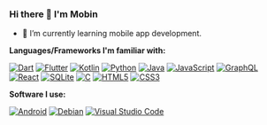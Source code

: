 
### Hi there 👋 I'm Mobin

- 🌱 I’m currently learning mobile app development.



**Languages/Frameworks I'm familiar with:**

[![Dart]](https://dart.dev "Dart") [![Flutter]]( https://flutter.dev "Flutter") [![Kotlin]](https://kotlinlang.org "Kotlin") [![Python]](https://www.python.org "Python")   [![Java]](https://www.java.com/en "Java") [![JavaScript]](https://en.wikipedia.org/wiki/JavaScript "JavaScript") [![GraphQL]](https://graphql.org "GraphQL") [![React]](https://reactjs.org "React") [![SQLite]](https://www.sqlite.org/index.html "SQLite") [![C]](https://en.wikipedia.org/wiki/The_C_Programming_Language "C") [![HTML5]](https://en.wikipedia.org/wiki/HTML5 "HTML5") [![CSS3]](https://en.wikipedia.org/wiki/CSS "CSS3")


**Software I use:**

[![Android]](https://www.android.com "Android") [![Debian]](https://www.debian.org/ "Debian") [![Visual Studio Code]](https://code.visualstudio.com "Visual Studio Code") 

[Flutter]: https://img.shields.io/badge/Flutter-%2302569B.svg?style=for-the-badge&logo=Flutter&logoColor=white
[Android]: https://img.shields.io/badge/Android-3DDC84?style=for-the-badge&labelColor=000000&logoColor=3DDC84&logo=android
[Kotlin]: https://img.shields.io/badge/Kotlin-0095D5?style=for-the-badge&labelColor=34495E&logoColor=0095D5&logo=kotlin
[C]: https://img.shields.io/badge/C-00599C?style=for-the-badge&labelColor=01427d&logoColor=6295cb&logo=c
[Dart]: https://img.shields.io/badge/Dart-0175C2?style=for-the-badge&labelColor=02467d&logoColor=0175C2&logo=dart
[GraphQL]: https://img.shields.io/badge/GraphQL-E434AA?style=for-the-badge&labelColor=ffffff&logoColor=E434AA&logo=graphql
[Java]: https://img.shields.io/badge/Java-007396?style=for-the-badge&labelColor=f5971f&logoColor=007396&logo=java
[JavaScript]: https://img.shields.io/badge/JavaScript-F7DF1E?style=for-the-badge&labelColor=ffffff&logoColor=F7DF1E&logo=javascript
[Python]: https://img.shields.io/badge/Python-3776AB?style=for-the-badge&labelColor=FFD43B&logoColor=3776AB&logo=python
[React]: https://img.shields.io/badge/React-61DAFB?style=for-the-badge&labelColor=20232A&logoColor=61DAFB&logo=react
[SQLite]: https://img.shields.io/badge/sqlite-%2307405e.svg?style=for-the-badge&logo=sqlite&logoColor=white
[Debian]: https://img.shields.io/badge/Debian-D70A53?style=for-the-badge&logo=debian&logoColor=white
[HTML5]: https://img.shields.io/badge/html5-%23E34F26.svg?style=for-the-badge&logo=html5&logoColor=white
[Visual Studio Code]: https://img.shields.io/badge/Visual%20Studio%20Code-0078d7.svg?style=for-the-badge&logo=visual-studio-code&logoColor=white
[CSS3]: https://img.shields.io/badge/css3-%231572B6.svg?style=for-the-badge&logo=css3&logoColor=white
